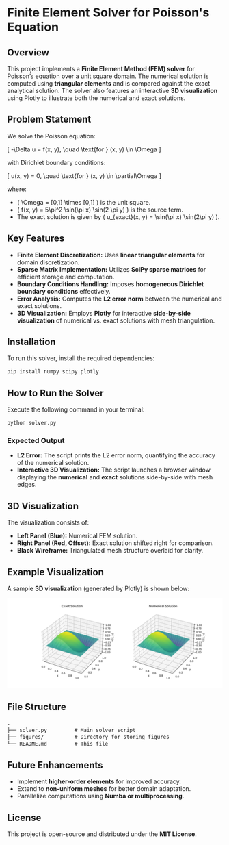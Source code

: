 # Finite Element Solver for Poisson's Equation

## Overview
This project implements a **Finite Element Method (FEM) solver** for Poisson’s equation over a unit square domain. The numerical solution is computed using **triangular elements** and is compared against the exact analytical solution. The solver also features an interactive **3D visualization** using Plotly to illustrate both the numerical and exact solutions.

## Problem Statement
We solve the Poisson equation:

\[ -\Delta u = f(x, y), \quad \text{for } (x, y) \in \Omega \]

with Dirichlet boundary conditions:

\[ u(x, y) = 0, \quad \text{for } (x, y) \in \partial\Omega \]

where:
- \( \Omega = [0,1] \times [0,1] \) is the unit square.
- \( f(x, y) = 5\pi^2 \sin(\pi x) \sin(2 \pi y) \) is the source term.
- The exact solution is given by \( u_{exact}(x, y) = \sin(\pi x) \sin(2\pi y) \).

## Key Features
- **Finite Element Discretization:** Uses **linear triangular elements** for domain discretization.
- **Sparse Matrix Implementation:** Utilizes **SciPy sparse matrices** for efficient storage and computation.
- **Boundary Conditions Handling:** Imposes **homogeneous Dirichlet boundary conditions** effectively.
- **Error Analysis:** Computes the **L2 error norm** between the numerical and exact solutions.
- **3D Visualization:** Employs **Plotly** for interactive **side-by-side visualization** of numerical vs. exact solutions with mesh triangulation.

## Installation
To run this solver, install the required dependencies:

```bash
pip install numpy scipy plotly
```

## How to Run the Solver
Execute the following command in your terminal:

```bash
python solver.py
```

### Expected Output
- **L2 Error:** The script prints the L2 error norm, quantifying the accuracy of the numerical solution.
- **Interactive 3D Visualization:** The script launches a browser window displaying the **numerical** and **exact** solutions side-by-side with mesh edges.

## 3D Visualization
The visualization consists of:
- **Left Panel (Blue):** Numerical FEM solution.
- **Right Panel (Red, Offset):** Exact solution shifted right for comparison.
- **Black Wireframe:** Triangulated mesh structure overlaid for clarity.

## Example Visualization
A sample **3D visualization** (generated by Plotly) is shown below:

![Example Visualization](figures/solution_plot.png)

## File Structure
```
.
├── solver.py         # Main solver script
├── figures/          # Directory for storing figures
└── README.md         # This file
```

## Future Enhancements
- Implement **higher-order elements** for improved accuracy.
- Extend to **non-uniform meshes** for better domain adaptation.
- Parallelize computations using **Numba or multiprocessing**.

## License
This project is open-source and distributed under the **MIT License**.

